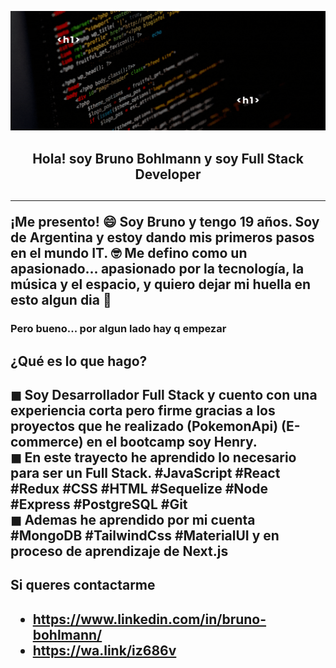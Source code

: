 ![I'm Bruno](./assets/Bruno.gif)

<h2 align="center">
Hola! soy Bruno Bohlmann y soy Full Stack Developer
<h2>

___

<p>
	¡Me presento! 😄
	Soy Bruno y tengo 19 años. Soy de Argentina y estoy dando mis primeros pasos en el mundo IT. 🤓
	Me defino como un apasionado... apasionado por la tecnología, la música y el espacio, y quiero dejar mi huella en esto algun dia 🚀
</p>

<h3>Pero bueno... por algun lado hay q empezar</h3>
	
<h2>¿Qué es lo que hago?<h2>
<p>
	◼ Soy Desarrollador Full Stack y cuento con una experiencia corta pero firme gracias a los proyectos que he realizado (PokemonApi) (E-commerce) en el bootcamp soy Henry.<br>
	◼ En este trayecto he aprendido lo necesario para ser un Full Stack. #JavaScript #React #Redux #CSS #HTML #Sequelize #Node #Express #PostgreSQL #Git
	<br>
	◼ Ademas he aprendido por mi cuenta #MongoDB #TailwindCss #MaterialUI y en proceso de aprendizaje de Next.js
</p>

<h2>Si queres contactarme<h2>

- https://www.linkedin.com/in/bruno-bohlmann/
- https://wa.link/iz686v
